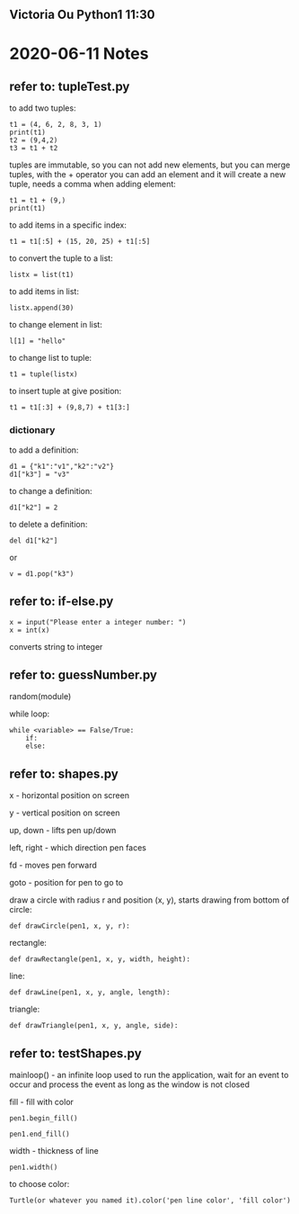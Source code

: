 ## Victoria Ou Python1 11:30

# 2020-06-11 Notes

## refer to: tupleTest.py

to add two tuples:
```
t1 = (4, 6, 2, 8, 3, 1) 
print(t1)
t2 = (9,4,2)
t3 = t1 + t2
```
tuples are immutable, so you can not add new elements, but you can merge tuples, with the + operator you can add an element and it will create a new tuple, needs a comma when adding element:
```
t1 = t1 + (9,)
print(t1)
```

to add items in a specific index:
```
t1 = t1[:5] + (15, 20, 25) + t1[:5]
```

to convert the tuple to a list:
```
listx = list(t1) 
```

to add items in list:
```
listx.append(30)
```

to change element in list:
```
l[1] = "hello"
```

to change list to tuple:
```
t1 = tuple(listx)
```

to insert tuple at give position:
```
t1 = t1[:3] + (9,8,7) + t1[3:]
```

### dictionary

to add a definition:
```
d1 = {"k1":"v1","k2":"v2"}
d1["k3"] = "v3"
```

to change a definition:
```
d1["k2"] = 2
```

to delete a definition:
```
del d1["k2"]
```
or
```
v = d1.pop("k3")
```

## refer to: if-else.py

```
x = input("Please enter a integer number: ")
x = int(x)
```
converts string to integer


## refer to: guessNumber.py

random(module)

while loop: 
```
while <variable> == False/True:
    if:
    else:
```

## refer to: shapes.py

x - horizontal position on screen

y - vertical position on screen

up, down - lifts pen up/down

left, right - which direction pen faces

fd - moves pen forward

goto - position for pen to go to

draw a circle with radius r and position (x, y), starts drawing from bottom of circle:
```
def drawCircle(pen1, x, y, r):
```

rectangle:
```
def drawRectangle(pen1, x, y, width, height):
```

line:
```
def drawLine(pen1, x, y, angle, length):
```

triangle:
```
def drawTriangle(pen1, x, y, angle, side):
```

## refer to: testShapes.py

mainloop() - an infinite loop used to run the application, wait for an event to occur and process the event as long as the window is not closed

fill - fill with color
```
pen1.begin_fill()
```
```
pen1.end_fill()
```

width - thickness of line
```
pen1.width()
```

to choose color: 
```
Turtle(or whatever you named it).color('pen line color', 'fill color')
```